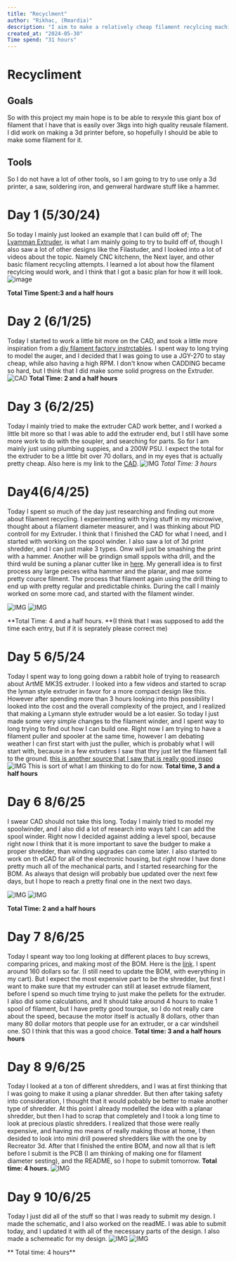 ```yaml
---
title: "Recyclment"
author: "Rikhac, (Rmardia)"
description: "I aim to make a relatively cheap filament recylcing machine!"
created_at: "2024-05-30"
Time spend: "31 hours"
---
```


# Recycliment
## Goals
So with this project my main hope is to be able to rexyxle this giant box of filament that I have that is easily over 3kgs into high quality reusale filament. I did work on making a 3d printer before, so hopefully I should be able to make some filament for it.
## Tools
So I do not have a lot of other tools, so I am going to try to use only a 3d printer, a saw, soldering iron, and genweral hardware stuff like a hammer.
# Day 1 (5/30/24)
So today I mainly just looked an example that I can build off of; The [Lyamman Extruder](https://www.thingiverse.com/thing:1199870/files/), is what I am mainly going to try to build off of, though I also saw a lot of other designs like the Filastuder, and I looked into a lot of videos about the topic. Namely CNC kitchenn, the Next layer, and other basic filament recycling attempts.
I learned a lot about how the filament recylcing would work, and I think that I got a basic plan for how it will look.
![image](https://hc-cdn.hel1.your-objectstorage.com/s/v3/73d5f8da2bde089e3e5e7b69f9cb4475c97dcd6f_image.png)

**Total Time Spent:3 and a half hours**
# Day 2 (6/1/25)
Today I started to work a little bit more on the CAD, and took a little more inspiration from a [diy filament factory instrctables](https://www.instructables.com/Build-your-own-3d-printing-filament-factory-Filame/). I spent way to long trying to model the auger, and I decided that I was going to use a JGY-270 to stay cheap, while also having a high RPM. I don't know when CADDING became so hard, but I think that I did make some solid progress on the Extruder. 
![CAD](https://hc-cdn.hel1.your-objectstorage.com/s/v3/f26e4f7345b8da02a7e1f0e71dd0387fee684588_image.png)
**Total Time: 2 and a half hours**

# Day 3 (6/2/25)
Today I mainly tried to make the extruder CAD work better, and I worked a little bit more so that I was able to add the extruder end, but I still have some more work to do with the soupler, and searching for parts. So for I am mainly  just using plumbing suppies, and a 200W PSU. I expect the total for the extruder to be a little bit over 70 dollars, and in my eyes that is actually pretty cheap. Also here is my link to the [CAD](https://cad.onshape.com/documents/f48d7279894860b6ba842288/w/ddca002676b835894c3001ed/e/6bdb128f4344ef60cc602ccf?renderMode=0&uiState=6840ed080e4e6f650fb91c5b).
![IMG](https://hc-cdn.hel1.your-objectstorage.com/s/v3/f083bebd0a8e9b9923e05fc944f3a6341b9edbbb_image.png)
*Total Time: 3 hours*


# Day4(6/4/25)
Today I spent so much of the day just researching and finding out more about filament recycling. I experimenting with trying stuff in my microwive, thought about a filament diameter measurer, and I was thinking about PID controll for my Extruder. I think that I finished the CAD for what I need, and I started with working on the spool winder. I also saw a lot of 3d print shredder, and I can just make 3 types. Onw will just be smashing the print with a hammer. Another will be grindign small sppols witha  drill, and the third wuld be suning a planar cutter like in [here](https://www.instructables.com/Low-Cost-Plastic-Shredder/). My generall idea is to first process any large peices witha hammer and the planar, and mae some pretty cource filment. The process that filament again using the drill thing to end up with pretty regular and predictable chinks. During the call I mainly worked on some more cad, and started with the filament winder.

![IMG](https://hc-cdn.hel1.your-objectstorage.com/s/v3/08a4edb5071048328edb3207c1214a34ed01cb76_image.png)
![IMG](https://hc-cdn.hel1.your-objectstorage.com/s/v3/54e3b98939134a60f008aa88ae527966efe2c660_image.png)

**Total Time: 4 and a half hours. **(I think that I was supposed to add the time each entry, but if it is seprately please correct me)

# Day 5 6/5/24
Today I spent way to long going down a rabbit hole of trying to reasearch about ArtME MK3S extruder. I looked into a few videos and started to scrap the lyman style extruder in favor for a more compact design like this. However after spending more than 3 hours looking into this possibility I looked into the cost and the overall complexity of the project, and I realized that making a Lymann style extruder would be a lot easier. So today I just made some very simple changes to the filament winder, and I spent way to long trying to find out how I can build one. Right now I am trying to have a filament puller and spooler at the same time, however I am debating weather I can first start with just the puller, which is probably what I will start with, because in a few extruders I saw that thry just let the filament fall to the ground. [this is another source that I saw that is really good inspo](https://reprap.org/forum/read.php?70,205005,page=1)
![IMG](https://hc-cdn.hel1.your-objectstorage.com/s/v3/a0d437fb07a7dfbb39b660927c11f4fa1e2a92be_dsc00933.jpg) This is sort of what I am thinking to do for now.
**Total time, 3 and a half hours**

# Day 6 8/6/25
I swear CAD should not take this long. Today I mainly tried to model my spoolwinder, and I also did a lot of research into ways taht I can add the spool winder. Right now I decided against adding a level spool, because right now I think that it is more important to save the budger to make a proper shredder, than winding upgrades can come later. I also started to work on th eCAD for all of the electronic housing, but right now I have done pretty much all of the mechanical parts, and I started researching for the BOM. As always that design will probably bue updated over the next few days, but I hope to reach a pretty final one in the next two days.

![IMG](https://hc-cdn.hel1.your-objectstorage.com/s/v3/6af989354857136c515297538d18198d84d8bccd_image.png)
![IMG](https://hc-cdn.hel1.your-objectstorage.com/s/v3/2b523f473cb631802b8567893abda8150f0ffbdf_image.png)

**Total Time: 2 and a half hours**
# Day 7 8/6/25
Today I speant way too long looking at different places to buy screws, comparing prices, and making most of the BOM. Here is the [link](https://docs.google.com/spreadsheets/d/1sRPHx7a0FnejNgpwdRBudMl1rintzHyC-McsPvJrDYQ/edit?gid=0#gid=0). I spent around 160 dollars so far. (I still need to update the BOM, with everything in my cart). But I expect the most expensive part to be the shredder, but first I want to make sure that my extruder can still at leaset extrude filament, before I spend so much time trying to just make the pellets for the extruder. I also did some calculations, and It should take around 4 hours to make 1 spool of filament, but I have pretty good tourque, so I do not really care about the speed, because the motor itself is actually 8 dollars, other than many 80 dollar motors that people use for an extruder, or a car windsheil one. SO I think that this was a good choice.
**Total time: 3 and a half hours hours**

# Day 8 9/6/25
Today I looked at a ton of different shredders, and I was at first thinking that I was going to make it using a planar shredder. But then after taking safety into consideration, I thought that it would pobably be better to make another type of shredder. At this point I already modelled the idea with a planar shredder, but then I had to scrap that completely and I took a long time to look at precious plastic shredders. I realized that those were really expensive, and having mo means of really making those at home, I then desided to look into mini drill powered shredders like with the one by Recreator 3d. After that I finished the entire BOM, and now all that is left before I submit is the PCB (I am thinking of making one for filament diameter sesting), and the README, so I hope to submit tomorrow.
**Total time: 4 hours.**
![IMG](https://hc-cdn.hel1.your-objectstorage.com/s/v3/22eff53c48b5546f0bb8c46e91c4e8f5bd806e95_image.png)

# Day 9 10/6/25
Today I just did all of the stuff so that I was ready to submit my design. I made the schematic, and I also worked on the readME. I was able to submit today, and I updated it with all of the necessary parts of the design. I also made a schemeatic for my design.
![IMG](https://hc-cdn.hel1.your-objectstorage.com/s/v3/ef8c35f18f197abcbcd562725b29a1f69b60020c_untitled_drawing.png)
![IMG](https://hc-cdn.hel1.your-objectstorage.com/s/v3/eda4dccafc3444bb0dca5b9e87c9fb5b17470856_pid.png)

** Total time: 4 hours**


